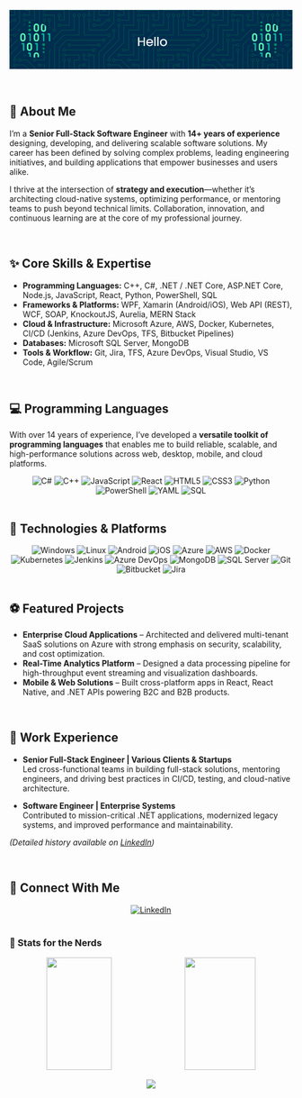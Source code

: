 ![Header](./header.png)

<br />

## 🚀 About Me

I’m a **Senior Full-Stack Software Engineer** with **14+ years of experience** designing, developing, and delivering scalable software solutions. My career has been defined by solving complex problems, leading engineering initiatives, and building applications that empower businesses and users alike.  

I thrive at the intersection of **strategy and execution**—whether it’s architecting cloud-native systems, optimizing performance, or mentoring teams to push beyond technical limits. Collaboration, innovation, and continuous learning are at the core of my professional journey.  

<br />

## ✨ Core Skills & Expertise

- **Programming Languages:** C++, C#, .NET / .NET Core, ASP.NET Core, Node.js, JavaScript, React, Python, PowerShell, SQL  
- **Frameworks & Platforms:** WPF, Xamarin (Android/iOS), Web API (REST), WCF, SOAP, KnockoutJS, Aurelia, MERN Stack  
- **Cloud & Infrastructure:** Microsoft Azure, AWS, Docker, Kubernetes, CI/CD (Jenkins, Azure DevOps, TFS, Bitbucket Pipelines)  
- **Databases:** Microsoft SQL Server, MongoDB  
- **Tools & Workflow:** Git, Jira, TFS, Azure DevOps, Visual Studio, VS Code, Agile/Scrum  

<br />

## 💻 Programming Languages

With over 14 years of experience, I’ve developed a **versatile toolkit of programming languages** that enables me to build reliable, scalable, and high-performance solutions across web, desktop, mobile, and cloud platforms.  

<div align="center">
    <img src="https://cdn.jsdelivr.net/gh/devicons/devicon/icons/csharp/csharp-original.svg" alt="C#" width="60" height="60"/>
    <img src="https://cdn.jsdelivr.net/gh/devicons/devicon/icons/cplusplus/cplusplus-original.svg" alt="C++" width="60" height="60"/>
    <img src="https://cdn.jsdelivr.net/gh/devicons/devicon/icons/javascript/javascript-original.svg" alt="JavaScript" width="60" height="60"/>
    <img src="https://cdn.jsdelivr.net/gh/devicons/devicon/icons/react/react-original.svg" alt="React" width="60" height="60"/>
    <img src="https://cdn.jsdelivr.net/gh/devicons/devicon/icons/html5/html5-original.svg" alt="HTML5" width="60" height="60"/>
    <img src="https://cdn.jsdelivr.net/gh/devicons/devicon/icons/css3/css3-original.svg" alt="CSS3" width="60" height="60"/>
    <img src="https://cdn.jsdelivr.net/gh/devicons/devicon/icons/python/python-original.svg" alt="Python" width="60" height="60"/>
    <img src="https://cdn.jsdelivr.net/gh/devicons/devicon/icons/powershell/powershell-original.svg" alt="PowerShell" width="60" height="60"/>
    <img src="https://cdn.jsdelivr.net/gh/devicons/devicon/icons/yaml/yaml-original.svg" alt="YAML" width="60" height="60"/>
    <img src="https://cdn.jsdelivr.net/gh/devicons/devicon/icons/microsoftsqlserver/microsoftsqlserver-plain.svg" alt="SQL" width="60" height="60"/>
</div>

<br />

## 🤖 Technologies & Platforms

<div align="center">
    <img src="https://img.shields.io/static/v1?label=&message=Windows&color=%230078D4&style=for-the-badge&logo=windows&logoColor=white" alt="Windows">
    <img src="https://img.shields.io/static/v1?label=&message=Linux&color=%23FCC624&style=for-the-badge&logo=linux&logoColor=black" alt="Linux">
    <img src="https://img.shields.io/static/v1?label=&message=Android&color=%2334A853&style=for-the-badge&logo=android&logoColor=white" alt="Android">
    <img src="https://img.shields.io/static/v1?label=&message=iOS&color=%23000000&style=for-the-badge&logo=apple&logoColor=white" alt="iOS">
    <img src="https://img.shields.io/static/v1?label=&message=Azure&color=%230078D4&style=for-the-badge&logo=microsoftazure&logoColor=white" alt="Azure">
    <img src="https://img.shields.io/static/v1?label=&message=AWS&color=%23232F3E&style=for-the-badge&logo=amazonaws&logoColor=white" alt="AWS">
    <img src="https://img.shields.io/static/v1?label=&message=Docker&color=%232496ED&style=for-the-badge&logo=docker&logoColor=white" alt="Docker">
    <img src="https://img.shields.io/static/v1?label=&message=Kubernetes&color=%23326CE5&style=for-the-badge&logo=kubernetes&logoColor=white" alt="Kubernetes">
    <img src="https://img.shields.io/static/v1?label=&message=Jenkins&color=%232C5263&style=for-the-badge&logo=jenkins&logoColor=white" alt="Jenkins">
    <img src="https://img.shields.io/static/v1?label=&message=Azure%20DevOps&color=%230078D7&style=for-the-badge&logo=azuredevops&logoColor=white" alt="Azure DevOps">
    <img src="https://img.shields.io/static/v1?label=&message=MongoDB&color=%2347A248&style=for-the-badge&logo=mongodb&logoColor=white" alt="MongoDB">
    <img src="https://img.shields.io/static/v1?label=&message=SQL%20Server&color=%234479A1&style=for-the-badge&logo=microsoftsqlserver&logoColor=white" alt="SQL Server">
    <img src="https://img.shields.io/static/v1?label=&message=Git&color=%23F05032&style=for-the-badge&logo=git&logoColor=white" alt="Git">
    <img src="https://img.shields.io/static/v1?label=&message=Bitbucket&color=%230052CC&style=for-the-badge&logo=bitbucket&logoColor=white" alt="Bitbucket">
    <img src="https://img.shields.io/static/v1?label=&message=Jira&color=%230052CC&style=for-the-badge&logo=jira&logoColor=white" alt="Jira">
</div>

<br />


## ⚽ Featured Projects

- **Enterprise Cloud Applications** – Architected and delivered multi-tenant SaaS solutions on Azure with strong emphasis on security, scalability, and cost optimization.  
- **Real-Time Analytics Platform** – Designed a data processing pipeline for high-throughput event streaming and visualization dashboards.  
- **Mobile & Web Solutions** – Built cross-platform apps in React, React Native, and .NET APIs powering B2C and B2B products.  

<br />


## 🏢 Work Experience

- **Senior Full-Stack Engineer | Various Clients & Startups**  
  Led cross-functional teams in building full-stack solutions, mentoring engineers, and driving best practices in CI/CD, testing, and cloud-native architecture.  

- **Software Engineer | Enterprise Systems**  
  Contributed to mission-critical .NET applications, modernized legacy systems, and improved performance and maintainability.  

*(Detailed history available on [LinkedIn](https://www.linkedin.com/in/khanhn92/))*  

<br />


## 🤝 Connect With Me

<div align="center">
    <a href="https://www.linkedin.com/in/khanhn92/">
        <img src="https://img.shields.io/static/v1?label=&message=+KHANHN92&color=%230A66C2&style=for-the-badge&logo=linkedin&logoColor=white" alt="LinkedIn"/>
    </a>
</div>

<br />


### 👾 Stats for the Nerds

<p align="center">
  <img height=200 width="48%" src="https://github-readme-stats.vercel.app/api?username=khanh245&count_private=true&show_icons=true&theme=tokyonight" />
  <img height=200 width="50%" src="https://github-readme-streak-stats.herokuapp.com/?user=khanh245&theme=tokyonight" />
</p>

<p align="center">
  <img height=200 src="https://github-readme-stats.vercel.app/api/top-langs/?username=khanh245&layout=compact&theme=tokyonight" />
</p>
